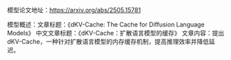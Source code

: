 模型论文地址：https://arxiv.org/abs/2505.15781

模型概述：文章标题：《dKV-Cache: The Cache for Diffusion Language Models》
中文文章标题：《dKV-Cache：扩散语言模型的缓存》
文章内容：提出dKV-Cache，一种针对扩散语言模型的内存缓存机制，提高推理效率并降低延迟。
